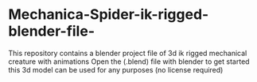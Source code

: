 # Mechanica-Spider-ik-rigged-blender-file-
This repository contains a blender project file of 3d ik rigged mechanical creature with animations 
Open the (.blend) file with blender to get started 
this 3d model can be used for any purposes (no license required) 
